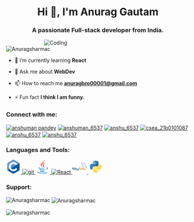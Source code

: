 
<h1 align="center">Hi 👋, I'm Anurag Gautam</h1>
<h3 align="center">A passionate Full-stack developer from India.</h3>
<img align="right" alt="Coding" width="400" src="https://cdn.dribbble.com/users/1162077/screenshots/3848914/programmer.gif">

<p align="left"> <img src="https://komarev.com/ghpvc/?username=Anuragsharmac&label=Profile%20views&color=0e75b6&style=flat" alt="Anuragsharmac" /> </p>

- 🌱 I’m currently learning **React**

- 💬 Ask me about **WebDev**

- 📫 How to reach me **anuragbro00001@gmail.com**

- ⚡ Fun fact **I think I am funny.**

<h3 align="left">Connect with me:</h3>
<p align="left">
<a href="https://www.linkedin.com/in/anurag-gautam-178680225/" target="blank"><img align="center" src="https://raw.githubusercontent.com/rahuldkjain/github-profile-readme-generator/master/src/images/icons/Social/linked-in-alt.svg" alt="anshuman pandey" height="30" width="40" /></a>
<a href="https://instagram.com/----" target="blank"><img align="center" src="https://raw.githubusercontent.com/rahuldkjain/github-profile-readme-generator/master/src/images/icons/Social/instagram.svg" alt="anshuman_6537" height="30" width="40" /></a>
<a href="https://www.codechef.com/users/----" target="blank"><img align="center" src="https://cdn.jsdelivr.net/npm/simple-icons@3.1.0/icons/codechef.svg" alt="anshu_6537" height="30" width="40" /></a>
<a href="https://www.hackerrank.com/-----" target="blank"><img align="center" src="https://raw.githubusercontent.com/rahuldkjain/github-profile-readme-generator/master/src/images/icons/Social/hackerrank.svg" alt="csea_21b0101087" height="30" width="40" /></a>
<a href="https://codeforces.com/profile/-----" target="blank"><img align="center" src="https://raw.githubusercontent.com/rahuldkjain/github-profile-readme-generator/master/src/images/icons/Social/codeforces.svg" alt="anshu_6537" height="30" width="40" /></a>
<a href="https://www.leetcode.com/----" target="blank"><img align="center" src="https://raw.githubusercontent.com/rahuldkjain/github-profile-readme-generator/master/src/images/icons/Social/leet-code.svg" alt="anshu_6537" height="30" width="40" /></a>
</p>

<h3 align="left">Languages and Tools:</h3>
<p align="left"> <a href="https://www.cprogramming.com/" target="_blank" rel="noreferrer"> <img src="https://raw.githubusercontent.com/devicons/devicon/master/icons/c/c-original.svg" alt="c" width="40" height="40"/> </a> <a href="https://git-scm.com/" target="_blank" rel="noreferrer"> <img src="https://www.vectorlogo.zone/logos/git-scm/git-scm-icon.svg" alt="git" width="40" height="40"/> </a> <a href="https://www.javascript4.com" target="_blank" rel="noreferrer"> <img src="https://raw.githubusercontent.com/devicons/devicon/master/icons/java/java-original.svg" alt="javascript" width="40" height="40"/> </a> <a href="https://react.dev" target="_blank" rel="noreferrer"> <img src="https://www.vectorlogo.zone/logos/react/react.svg" alt="React" width="40" height="40"/> </a> <a href="https://www.mysql.com/" target="_blank" rel="noreferrer"> <img src="https://raw.githubusercontent.com/devicons/devicon/master/icons/mysql/mysql-original-wordmark.svg" alt="mysql" width="40" height="40"/> </a> <a href="https://www.python.org" target="_blank" rel="noreferrer"> <img src="https://raw.githubusercontent.com/devicons/devicon/master/icons/python/python-original.svg" alt="python" width="40" height="40"/> </a> </p>

<h3 align="left">Support:</h3>

<p><img align="left" src="https://github-readme-stats.vercel.app/api/top-langs?username=Anuragsharmac&show_icons=true&locale=en&layout=compact" alt="Anuragsharmac" /></p>

<p>&nbsp;<img align="center" src="https://github-readme-stats.vercel.app/api?username=Anuragsharmac&show_icons=true&locale=en" alt="Anuragsharmac" /></p>

<p><img align="center" src="https://github-readme-streak-stats.herokuapp.com/?user=Anuragsharmac&" alt="Anuragsharmac" /></p>
